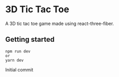# 3D Tic Tac Toe

A 3D tic tac toe game made using react-three-fiber. 

## Getting started
```
npm run dev 
or
yarn dev
```
Initial commit
